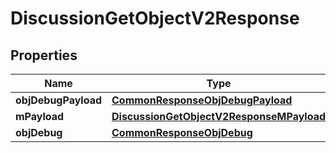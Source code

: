 
# DiscussionGetObjectV2Response

## Properties
Name | Type | Description | Notes
------------ | ------------- | ------------- | -------------
**objDebugPayload** | [**CommonResponseObjDebugPayload**](CommonResponseObjDebugPayload.md) |  | 
**mPayload** | [**DiscussionGetObjectV2ResponseMPayload**](DiscussionGetObjectV2ResponseMPayload.md) |  | 
**objDebug** | [**CommonResponseObjDebug**](CommonResponseObjDebug.md) |  |  [optional]



